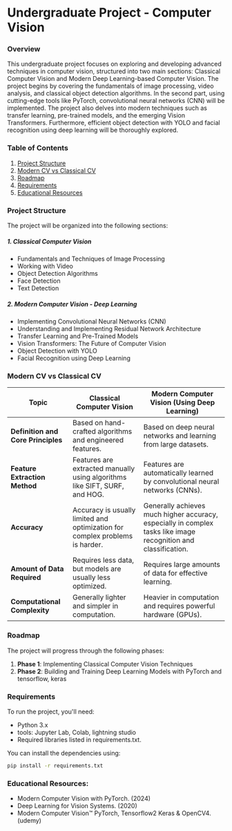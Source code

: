 # Undergraduate Project - Computer Vision

### Overview

This undergraduate project focuses on exploring and developing advanced techniques in computer vision, structured into two main sections: Classical Computer Vision and Modern Deep Learning-based Computer Vision. The project begins by covering the fundamentals of image processing, video analysis, and classical object detection algorithms. In the second part, using cutting-edge tools like PyTorch, convolutional neural networks (CNN) will be implemented. The project also delves into modern techniques such as transfer learning, pre-trained models, and the emerging Vision Transformers. Furthermore, efficient object detection with YOLO and facial recognition using deep learning will be thoroughly explored.

### Table of Contents

1.  [Project Structure](#project-structure)
2.  [Modern CV vs Classical CV](#modern-cv-vs-classical-cv)
3.  [Roadmap](#roadmap)
4.  [Requirements](#requirements)
5.  [Educational Resources](#educational-resources)

### Project Structure

The project will be organized into the following sections:
##### 1. Classical Computer Vision
- Fundamentals and Techniques of Image Processing
- Working with Video
- Object Detection Algorithms
- Face Detection
- Text Detection
##### 2. Modern Computer Vision - Deep Learning
- Implementing Convolutional Neural Networks (CNN)
- Understanding and Implementing Residual Network Architecture
- Transfer Learning and Pre-Trained Models
- Vision Transformers: The Future of Computer Vision
- Object Detection with YOLO
- Facial Recognition using Deep Learning

### Modern CV vs Classical CV

| **Topic**                          | **Classical Computer Vision**                                                | **Modern Computer Vision (Using Deep Learning)**                                                                |
|-----------------|-----------------------|---------------------------------|
| **Definition and Core Principles** | Based on hand-crafted algorithms and engineered features.                    | Based on deep neural networks and learning from large datasets.                                                 |
| **Feature Extraction Method**      | Features are extracted manually using algorithms like SIFT, SURF, and HOG.   | Features are automatically learned by convolutional neural networks (CNNs).                                     |
| **Accuracy**                       | Accuracy is usually limited and optimization for complex problems is harder. | Generally achieves much higher accuracy, especially in complex tasks like image recognition and classification. |
| **Amount of Data Required**        | Requires less data, but models are usually less optimized.                   | Requires large amounts of data for effective learning.                                                          |
| **Computational Complexity**       | Generally lighter and simpler in computation.                                | Heavier in computation and requires powerful hardware (GPUs).                                                   |


### Roadmap

The project will progress through the following phases:
1. **Phase 1**: Implementing Classical Computer Vision Techniques
2. **Phase 2**: Building and Training Deep Learning Models with PyTorch and tensorflow, keras


### Requirements

To run the project, you'll need:

-   Python 3.x
-   tools: Jupyter Lab, Colab, lightning studio
-   Required libraries listed in requirements.txt.

You can install the dependencies using:

``` bash
pip install -r requirements.txt
```

### Educational Resources:

- Modern Computer Vision with PyTorch. (2024)
- Deep Learning for Vision Systems. (2020)
- Modern Computer Vision™ PyTorch, Tensorflow2 Keras & OpenCV4. (udemy)
